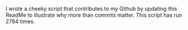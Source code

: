 I wrote a cheeky script that contributes to my Github by updating this ReadMe to illustrate why more than commits matter. This script has run 2784 times.